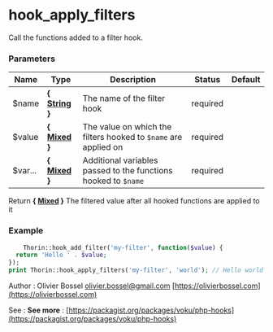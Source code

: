 # hook_apply_filters

Call the functions added to a filter hook.


### Parameters
Name  |  Type  |  Description  |  Status  |  Default
------------  |  ------------  |  ------------  |  ------------  |  ------------
$name  |  **{ [String](http://php.net/manual/en/language.types.string.php) }**  |  The name of the filter hook  |  required  |
$value  |  **{ [Mixed](http://php.net/manual/en/language.pseudo-types.php#language.types.mixed) }**  |  The value on which the filters hooked to `$name` are applied on  |  required  |
$var...  |  **{ [Mixed](http://php.net/manual/en/language.pseudo-types.php#language.types.mixed) }**  |  Additional variables passed to the functions hooked to `$name`  |  required  |

Return **{ [Mixed](http://php.net/manual/en/language.pseudo-types.php#language.types.mixed) }** The filtered value after all hooked functions are applied to it

### Example
```php
	Thorin::hook_add_filter('my-filter', function($value) {
  return 'Hello ' . $value;
});
print Thorin::hook_apply_filters('my-filter', 'world'); // Hello world
```
Author : Olivier Bossel [olivier.bossel@gmail.com](mailto:olivier.bossel@gmail.com) [https://olivierbossel.com](https://olivierbossel.com)

See : **See more** : [https://packagist.org/packages/voku/php-hooks](https://packagist.org/packages/voku/php-hooks)